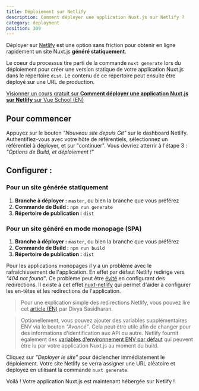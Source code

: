 ```yaml
---
title: Déploiement sur Netlify
description: Comment déployer une application Nuxt.js sur Netlify ?
category: deployment
position: 309
---
```


Déployer sur [Netlify](https://www.netlify.com) est une option sans friction pour obtenir en ligne rapidement un site Nuxt.js **généré statiquement**.

Le coeur du processus tire parti de la commande `nuxt generate` lors du déploiement pour créer une version statique de votre application Nuxt.js dans le répertoire `dist`. Le contenu de ce répertoire peut ensuite être déployé sur une URL de production.

<div class="Promo__Video">
  <a href="https://vueschool.io/lessons/how-to-deploy-nuxtjs-to-netlify?friend=nuxt" target="_blank">
    <p class="Promo__Video__Icon">
      Visionner un cours gratuit sur <strong>Comment déployer une application Nuxt.js sur Netlify</strong> sur Vue School (EN)
    </p>
  </a>
</div>

## Pour commencer

Appuyez sur le bouton _"Nouveau site depuis Git"_ sur le dashboard Netlify. Authentifiez-vous avec votre hôte de référentiels, sélectionnez un référentiel à déployer, et sur "continuer". Vous devriez atterrir à l'étape 3 : _"Options de Build, et déploiement !"_

## Configurer :

### Pour un site générée statiquement

1. **Branche à déployer :** `master`, ou bien la branche que vous préférez
1. **Commande de Build :** `npm run generate`
1. **Répertoire de publication :** `dist`

### Pour un site généré en mode monopage (SPA)

1. **Branche à déployer :** `master`, ou bien la branche que vous préférez
1. **Commande de Build :** `npm run build`
1. **Répertoire de publication :** `dist`

Pour les applications monopages il y a un problème avec le rafraichissement de l'application. En effet par défaut Netlify redirige vers _"404 not found"_. Ce problème peut être [évité](https://www.netlify.com/docs/redirects/#rewrites-and-proxying) en configurant des redirections. Il existe à cet effet [nuxt-netlify](https://www.bazzite.com/docs/nuxt-netlify) qui permet d'aider à configurer les en-têtes et les redirections de l'application.

> Pour une explication simple des redirections Netlify, vous pouvez lire cet [article (EN)](https://www.netlify.com/blog/2019/01/16/redirect-rules-for-all-how-to-configure-redirects-for-your-static-site) par Divya Sasidharan.

> Optionellement, vous pouvez ajouter des variables supplémentaires ENV via le bouton _"Avancé"_. Cela peut être utile afin de changer pour des informations d'identification aux API ou autre. Netlify fournit également des [variables d'environnement ENV par défaut](https://www.netlify.com/docs/build-settings/#build-environment-variables) qui peuvent être lu par votre application Nuxt.js au moment du build.

Cliquez sur _"Deployer le site"_ pour déclencher immédiatement le déploiement. Votre site Netlify se verra assigner une URL aléatoire et déployez en utilisant la commande `nuxt generate`.

Voilà ! Votre application Nuxt.js est maintenant hébergée sur Netlify !
